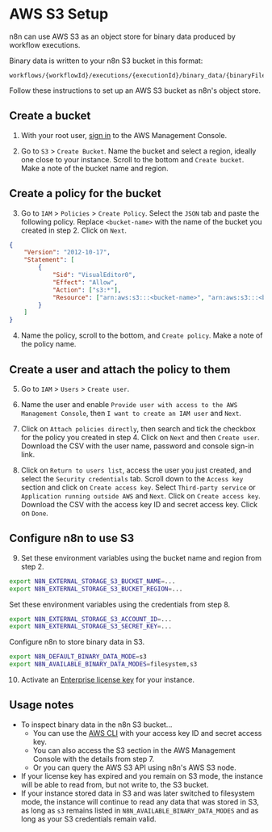 # AWS S3 Setup

n8n can use AWS S3 as an object store for binary data produced by workflow executions.

Binary data is written to your n8n S3 bucket in this format:

```
workflows/{workflowId}/executions/{executionId}/binary_data/{binaryFileId}
```

Follow these instructions to set up an AWS S3 bucket as n8n's object store.

## Create a bucket

1. With your root user, [sign in](https://signin.aws.amazon.com/signin) to the AWS Management Console.

2. Go to `S3` > `Create Bucket`. Name the bucket and select a region, ideally one close to your instance. Scroll to the bottom and `Create bucket`. Make a note of the bucket name and region.

## Create a policy for the bucket

3. Go to `IAM` > `Policies` > `Create Policy`. Select the `JSON` tab and paste the following policy. Replace `<bucket-name>` with the name of the bucket you created in step 2. Click on `Next`.

```json
{
	"Version": "2012-10-17",
	"Statement": [
		{
			"Sid": "VisualEditor0",
			"Effect": "Allow",
			"Action": ["s3:*"],
			"Resource": ["arn:aws:s3:::<bucket-name>", "arn:aws:s3:::<bucket-name>/*"]
		}
	]
}
```

4. Name the policy, scroll to the bottom, and `Create policy`. Make a note of the policy name.

## Create a user and attach the policy to them

5. Go to `IAM` > `Users` > `Create user`.

6. Name the user and enable `Provide user with access to the AWS Management Console`, then `I want to create an IAM user` and `Next`.

7. Click on `Attach policies directly`, then search and tick the checkbox for the policy you created in step 4. Click on `Next` and then `Create user`. Download the CSV with the user name, password and console sign-in link.

8. Click on `Return to users list`, access the user you just created, and select the `Security credentials` tab. Scroll down to the `Access key` section and click on `Create access key`. Select `Third-party service` or `Application running outside AWS` and `Next`. Click on `Create access key`. Download the CSV with the access key ID and secret access key. Click on `Done`.

## Configure n8n to use S3

9. Set these environment variables using the bucket name and region from step 2.

```sh
export N8N_EXTERNAL_STORAGE_S3_BUCKET_NAME=...
export N8N_EXTERNAL_STORAGE_S3_BUCKET_REGION=...
```

Set these environment variables using the credentials from step 8.

```sh
export N8N_EXTERNAL_STORAGE_S3_ACCOUNT_ID=...
export N8N_EXTERNAL_STORAGE_S3_SECRET_KEY=...
```

Configure n8n to store binary data in S3.

```sh
export N8N_DEFAULT_BINARY_DATA_MODE=s3
export N8N_AVAILABLE_BINARY_DATA_MODES=filesystem,s3
```

10. Activate an [Enterprise license key](https://docs.n8n.io/enterprise-key/) for your instance.

## Usage notes

- To inspect binary data in the n8n S3 bucket...
  - You can use the [AWS CLI](https://docs.aws.amazon.com/cli/latest/userguide/cli-chap-welcome.html) with your access key ID and secret access key.
  - You can also access the S3 section in the AWS Management Console with the details from step 7.
  - Or you can query the AWS S3 API using n8n's AWS S3 node.
- If your license key has expired and you remain on S3 mode, the instance will be able to read from, but not write to, the S3 bucket.
- If your instance stored data in S3 and was later switched to filesystem mode, the instance will continue to read any data that was stored in S3, as long as `s3` remains listed in `N8N_AVAILABLE_BINARY_DATA_MODES` and as long as your S3 credentials remain valid.
